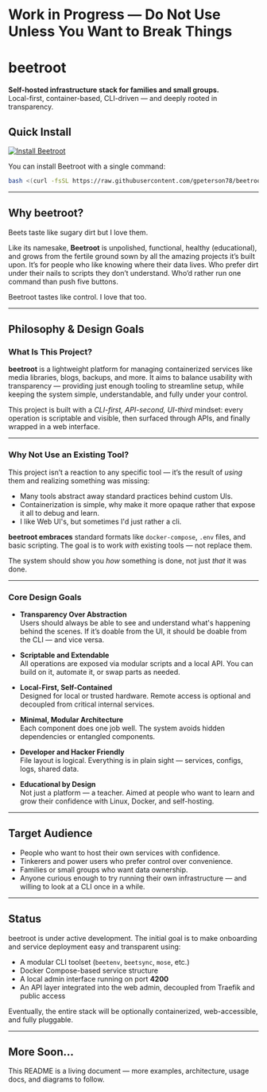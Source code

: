 # Work in Progress — Do Not Use Unless You Want to Break Things

# beetroot
**Self-hosted infrastructure stack for families and small groups.**  
Local-first, container-based, CLI-driven — and deeply rooted in transparency.

## Quick Install

[![Install Beetroot](https://img.shields.io/badge/install-beetroot-brightgreen)](https://raw.githubusercontent.com/gpeterson78/beetroot/main/install.sh)

You can install Beetroot with a single command:

```bash
bash <(curl -fsSL https://raw.githubusercontent.com/gpeterson78/beetroot/main/install.sh)
```

---

## Why beetroot?

Beets taste like sugary dirt but I love them.  

Like its namesake, **Beetroot** is unpolished, functional, healthy (educational), and grows from the fertile ground sown by all the amazing projects it’s built upon.  It’s for people who like knowing where their data lives.  Who prefer dirt under their nails to scripts they don’t understand.  Who’d rather run one command than push five buttons.

Beetroot tastes like control. I love that too.

---

## Philosophy & Design Goals

### What Is This Project?

**beetroot** is a lightweight platform for managing containerized services like media libraries, blogs, backups, and more. It aims to balance usability with transparency — providing just enough tooling to streamline setup, while keeping the system simple, understandable, and fully under your control.

This project is built with a *CLI-first, API-second, UI-third* mindset: every operation is scriptable and visible, then surfaced through APIs, and finally wrapped in a web interface.

---

### Why Not Use an Existing Tool?

This project isn’t a reaction to any specific tool — it’s the result of *using* them and realizing something was missing:

- Many tools abstract away standard practices behind custom UIs.
- Containerization is simple, why make it more opaque rather that expose it all to debug and learn.
- I like Web UI's, but sometimes I'd just rather a cli.

**beetroot embraces** standard formats like `docker-compose`, `.env` files, and basic scripting. The goal is to work *with* existing tools — not replace them.

The system should show you *how* something is done, not just *that* it was done.

---

### Core Design Goals

- **Transparency Over Abstraction**  
  Users should always be able to see and understand what's happening behind the scenes. If it’s doable from the UI, it should be doable from the CLI — and vice versa.

- **Scriptable and Extendable**  
  All operations are exposed via modular scripts and a local API. You can build on it, automate it, or swap parts as needed.

- **Local-First, Self-Contained**  
  Designed for local or trusted hardware. Remote access is optional and decoupled from critical internal services.

- **Minimal, Modular Architecture**  
  Each component does one job well. The system avoids hidden dependencies or entangled components.

- **Developer and Hacker Friendly**  
  File layout is logical. Everything is in plain sight — services, configs, logs, shared data.

- **Educational by Design**  
  Not just a platform — a teacher. Aimed at people who want to learn and grow their confidence with Linux, Docker, and self-hosting.

---

## Target Audience

- People who want to host their own services with confidence.
- Tinkerers and power users who prefer control over convenience.
- Families or small groups who want data ownership.
- Anyone curious enough to try running their own infrastructure — and willing to look at a CLI once in a while.

---

## Status

beetroot is under active development. The initial goal is to make onboarding and service deployment easy and transparent using:

- A modular CLI toolset (`beetenv`, `beetsync`, `mose`, etc.)
- Docker Compose-based service structure
- A local admin interface running on port **4200**
- An API layer integrated into the web admin, decoupled from Traefik and public access

Eventually, the entire stack will be optionally containerized, web-accessible, and fully pluggable.

---

## More Soon…

This README is a living document — more examples, architecture, usage docs, and diagrams to follow.